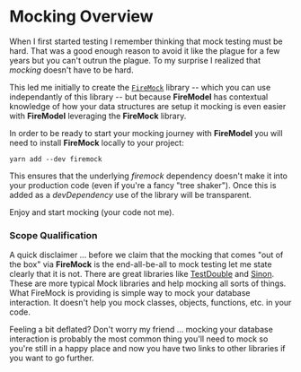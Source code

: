 # Mocking Overview

When I first started testing I remember thinking that mock testing must be hard. That was a good
enough reason to avoid it like the plague for a few years but you can't outrun the plague. To my
surprise I realized that _mocking_ doesn't have to be hard.

This led me initially to create the [`FireMock`](https://www.firemock.com/) library -- which you can use
independantly of this library -- but because **FireModel** has contextual knowledge of how your data structures
are setup it mocking is even easier with **FireModel** leveraging the **FireMock** library.

In order to be ready to start your mocking journey with **FireModel** you will need to install **FireMock** locally to your project:

```shell
yarn add --dev firemock
```

This ensures that the underlying _firemock_ dependency doesn't make it into your production code (even if you're a fancy "tree shaker"). Once this is added as a _devDependency_ use of the library will be transparent.

Enjoy and start mocking (your code not me).

### Scope Qualification

A quick disclaimer ... before we claim that the mocking that comes "out of the box" via **FireMock** is the end-all-be-all to mock testing let me state clearly that it is not. There are great libraries like [TestDouble](https://github.com/testdouble/testdouble.js) and [Sinon](http://sinonjs.org/). These are more typical Mock libraries and help mocking all sorts of things. What FireMock is providing is simple way to mock your database interaction. It doesn't help you mock classes, objects, functions, etc. in your code.

Feeling a bit deflated? Don't worry my friend ... mocking your database interaction is probably the most common thing you'll need to mock so you're still in a happy place and now you have two links to other libraries if you want to go further.
